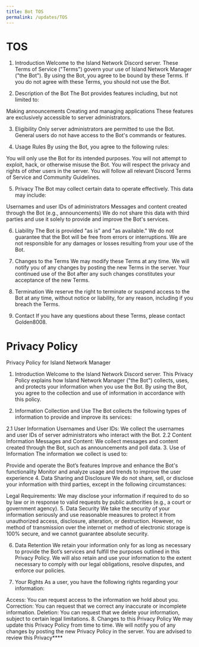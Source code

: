 ```yaml
---
title: Bot TOS
permalink: /updates/TOS
---
```


# TOS

1. Introduction
Welcome to the Island Network Discord server. These Terms of Service ("Terms") govern your use of Island Network Manager ("the Bot"). By using the Bot, you agree to be bound by these Terms. If you do not agree with these Terms, you should not use the Bot.

2. Description of the Bot
The Bot provides features including, but not limited to:

Making announcements
Creating and managing applications
These features are exclusively accessible to server administrators.

3. Eligibility
Only server administrators are permitted to use the Bot. General users do not have access to the Bot's commands or features.

4. Usage Rules
By using the Bot, you agree to the following rules:

You will only use the Bot for its intended purposes.
You will not attempt to exploit, hack, or otherwise misuse the Bot.
You will respect the privacy and rights of other users in the server.
You will follow all relevant Discord Terms of Service and Community Guidelines.

5. Privacy
The Bot may collect certain data to operate effectively. This data may include:

Usernames and user IDs of administrators
Messages and content created through the Bot (e.g., announcements)
We do not share this data with third parties and use it solely to provide and improve the Bot's services.

6. Liability
The Bot is provided "as is" and "as available." We do not guarantee that the Bot will be free from errors or interruptions. We are not responsible for any damages or losses resulting from your use of the Bot.

7. Changes to the Terms
We may modify these Terms at any time. We will notify you of any changes by posting the new Terms in the server. Your continued use of the Bot after any such changes constitutes your acceptance of the new Terms.

8. Termination
We reserve the right to terminate or suspend access to the Bot at any time, without notice or liability, for any reason, including if you breach the Terms.

9. Contact
If you have any questions about these Terms, please contact Golden8008.

# Privacy Policy 

Privacy Policy for Island Network Manager
1. Introduction
Welcome to the Island Network Discord server. This Privacy Policy explains how Island Network Manager ("the Bot") collects, uses, and protects your information when you use the Bot. By using the Bot, you agree to the collection and use of information in accordance with this policy.

2. Information Collection and Use
The Bot collects the following types of information to provide and improve its services:

2.1 User Information
Usernames and User IDs: We collect the usernames and user IDs of server administrators who interact with the Bot.
2.2 Content Information
Messages and Content: We collect messages and content created through the Bot, such as announcements and poll data.
3. Use of Information
The information we collect is used to:

Provide and operate the Bot’s features
Improve and enhance the Bot's functionality
Monitor and analyze usage and trends to improve the user experience
4. Data Sharing and Disclosure
We do not share, sell, or disclose your information with third parties, except in the following circumstances:

Legal Requirements: We may disclose your information if required to do so by law or in response to valid requests by public authorities (e.g., a court or government agency).
5. Data Security
We take the security of your information seriously and use reasonable measures to protect it from unauthorized access, disclosure, alteration, or destruction. However, no method of transmission over the internet or method of electronic storage is 100% secure, and we cannot guarantee absolute security.

6. Data Retention
We retain your information only for as long as necessary to provide the Bot’s services and fulfill the purposes outlined in this Privacy Policy. We will also retain and use your information to the extent necessary to comply with our legal obligations, resolve disputes, and enforce our policies.

7. Your Rights
As a user, you have the following rights regarding your information:

Access: You can request access to the information we hold about you.
Correction: You can request that we correct any inaccurate or incomplete information.
Deletion: You can request that we delete your information, subject to certain legal limitations.
8. Changes to this Privacy Policy
We may update this Privacy Policy from time to time. We will notify you of any changes by posting the new Privacy Policy in the server. You are advised to review this Privacy****
